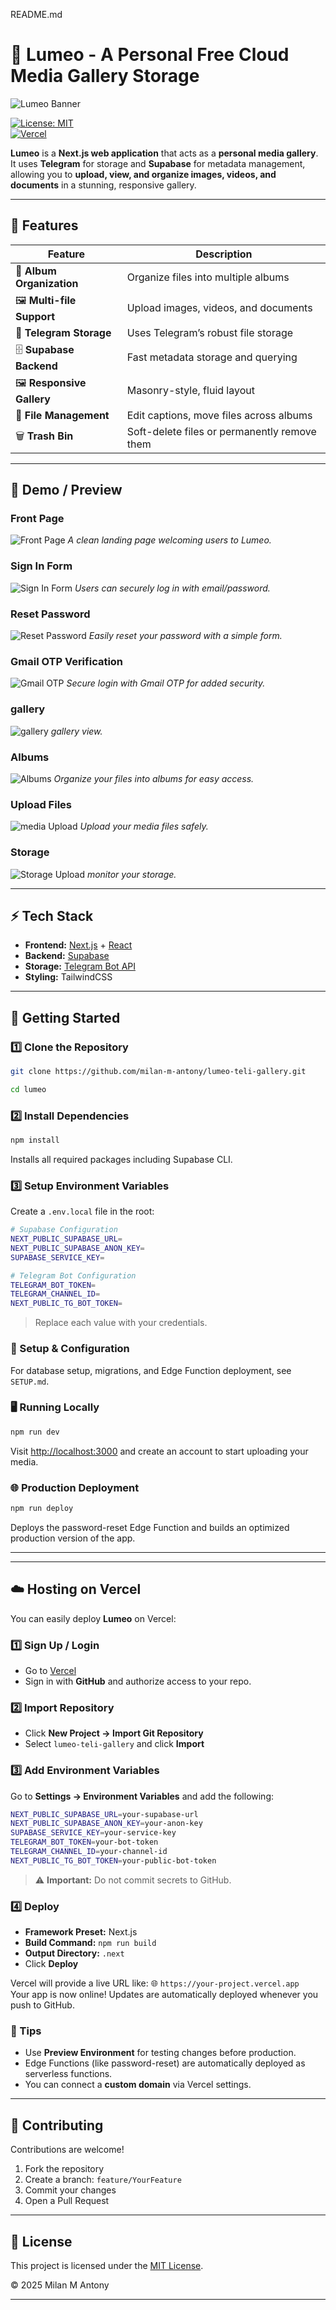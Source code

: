 README.md
# 🎨 Lumeo - A Personal Free Cloud Media Gallery Storage

![Lumeo Banner](assets/banner.png)
 

[![License: MIT](https://img.shields.io/badge/License-MIT-green.svg)](LICENSE)  
[![Vercel](https://img.shields.io/badge/Deploy-Vercel-blue)](https://vercel.com/new)  

**Lumeo** is a **Next.js web application** that acts as a **personal media gallery**.  
It uses **Telegram** for storage and **Supabase** for metadata management, allowing you to **upload, view, and organize images, videos, and documents** in a stunning, responsive gallery.

---

## 🌟 Features

| Feature | Description |
|---------|-------------|
| 📂 **Album Organization** | Organize files into multiple albums |
| 🖼 **Multi-file Support** | Upload images, videos, and documents |
| 🚀 **Telegram Storage** | Uses Telegram’s robust file storage |
| 🗄 **Supabase Backend** | Fast metadata storage and querying |
| 🖼 **Responsive Gallery** | Masonry-style, fluid layout |
| 📝 **File Management** | Edit captions, move files across albums |
| 🗑 **Trash Bin** | Soft-delete files or permanently remove them |

---

## 📸 Demo / Preview


### Front Page
![Front Page](assets/front_page.png)
*A clean landing page welcoming users to Lumeo.*

### Sign In Form
![Sign In Form](assets/sign_in.png)
*Users can securely log in with email/password.*

### Reset Password
![Reset Password](assets/reset_password.png)
*Easily reset your password with a simple form.*

### Gmail OTP Verification
![Gmail OTP](assets/gmail_otp.png)
*Secure login with Gmail OTP for added security.*

### gallery
![gallery](assets/banner.png)
*gallery view.*

### Albums
![Albums](assets/album.png)
*Organize your files into albums for easy access.*

### Upload Files
![media Upload](assets/upload.png)
*Upload your media files safely.*

### Storage
![Storage Upload](assets/storage.png)
*monitor your storage.*


---

## ⚡ Tech Stack

- **Frontend:** [Next.js](https://nextjs.org/) + [React](https://react.dev/)  
- **Backend:** [Supabase](https://supabase.com/)  
- **Storage:** [Telegram Bot API](https://core.telegram.org/bots/api)  
- **Styling:** TailwindCSS  

---

## 🚀 Getting Started

### 1️⃣ Clone the Repository
```bash
git clone https://github.com/milan-m-antony/lumeo-teli-gallery.git 
```
```bash
cd lumeo
```

### 2️⃣ Install Dependencies
```bash
npm install
```
Installs all required packages including Supabase CLI.

### 3️⃣ Setup Environment Variables
Create a `.env.local` file in the root:

```bash
# Supabase Configuration
NEXT_PUBLIC_SUPABASE_URL=
NEXT_PUBLIC_SUPABASE_ANON_KEY=
SUPABASE_SERVICE_KEY=

# Telegram Bot Configuration
TELEGRAM_BOT_TOKEN=
TELEGRAM_CHANNEL_ID=
NEXT_PUBLIC_TG_BOT_TOKEN=
```

> Replace each value with your credentials.

### 🔧 Setup & Configuration
For database setup, migrations, and Edge Function deployment, see `SETUP.md`.

### 🖥 Running Locally
```bash
npm run dev
```
Visit [http://localhost:3000](http://localhost:3000) and create an account to start uploading your media.

### 🌐 Production Deployment
```bash
npm run deploy
```
Deploys the password-reset Edge Function and builds an optimized production version of the app.

---


---

## ☁️ Hosting on Vercel

You can easily deploy **Lumeo** on Vercel:

### 1️⃣ Sign Up / Login
- Go to [Vercel](https://vercel.com)  
- Sign in with **GitHub** and authorize access to your repo.

### 2️⃣ Import Repository
- Click **New Project → Import Git Repository**  
- Select `lumeo-teli-gallery` and click **Import**  

### 3️⃣ Add Environment Variables
Go to **Settings → Environment Variables** and add the following:

```bash
NEXT_PUBLIC_SUPABASE_URL=your-supabase-url
NEXT_PUBLIC_SUPABASE_ANON_KEY=your-anon-key
SUPABASE_SERVICE_KEY=your-service-key
TELEGRAM_BOT_TOKEN=your-bot-token
TELEGRAM_CHANNEL_ID=your-channel-id
NEXT_PUBLIC_TG_BOT_TOKEN=your-public-bot-token
```
> ⚠️ **Important:** Do not commit secrets to GitHub.

### 4️⃣ Deploy
- **Framework Preset:** Next.js  
- **Build Command:** `npm run build`  
- **Output Directory:** `.next`  
- Click **Deploy**  

Vercel will provide a live URL like: 🌐 `https://your-project.vercel.app`  
Your app is now online! Updates are automatically deployed whenever you push to GitHub.

### 🔧 Tips
- Use **Preview Environment** for testing changes before production.  
- Edge Functions (like password-reset) are automatically deployed as serverless functions.  
- You can connect a **custom domain** via Vercel settings.

---

## 🤝 Contributing
Contributions are welcome!  

1. Fork the repository  
2. Create a branch: `feature/YourFeature`  
3. Commit your changes  
4. Open a Pull Request

---

## 📄 License
This project is licensed under the [MIT License](./LICENSE).  

© 2025 Milan M Antony

---